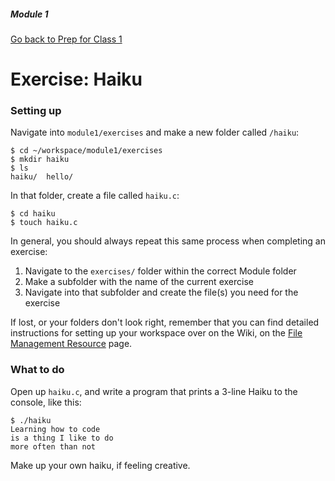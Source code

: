 ##### Module 1

[Go back to Prep for Class 1](../../class1-prep#printing-getting-user-input)

# Exercise: Haiku

### Setting up

Navigate into `module1/exercises` and make a new folder called `/haiku`:

```
$ cd ~/workspace/module1/exercises
$ mkdir haiku
$ ls
haiku/  hello/
```

In that folder, create a file called `haiku.c`:
```
$ cd haiku
$ touch haiku.c
```

In general, you should always repeat this same process when completing an exercise:

1. Navigate to the `exercises/` folder within the correct Module folder
2. Make a subfolder with the name of the current exercise
3. Navigate into that subfolder and create the file(s) you need for the exercise

If lost, or your folders don't look right, remember that you can find detailed instructions for setting up your workspace over on the Wiki, on the <a href="../../../../../../../../helpful-resources/CS50-IDE/file-management-resource.md" target="_blank">File Management Resource</a> page.

### What to do

Open up `haiku.c`, and write a program that prints a 3-line Haiku to the console, like this:

```
$ ./haiku
Learning how to code
is a thing I like to do
more often than not
```

Make up your own haiku, if feeling creative.
